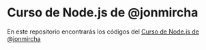 # Curso de Node.js de @jonmircha

En este repositorio encontrarás los códigos del [Curso de Node.js de @jonmircha](https://www.youtube.com/playlist?list=PLvq-jIkSeTUY3gY-ptuqkNEXZHsNwlkND)
